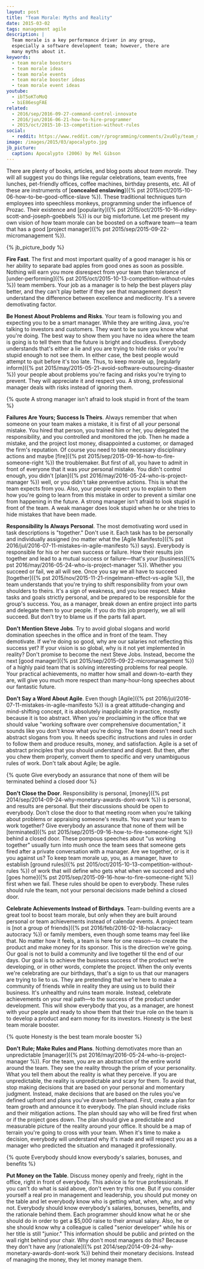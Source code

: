 ```yaml
---
layout: post
title: "Team Morale: Myths and Reality"
date: 2015-03-02
tags: management agile
description: |
  Team morale is a key performance driver in any group,
  especially a software development team; however, there are
  many myths about it.
keywords:
  - team morale boosters
  - team morale ideas
  - team morale events
  - team morale booster ideas
  - team morale event ideas
youtube:
  - ibT5oKToMoQ
  - biE86esgFAE
related:
  - 2016/sep/2016-09-27-command-control-innovate
  - 2016/jun/2016-06-21-how-to-hire-programmer
  - 2015/oct/2015-10-13-competition-without-rules
social:
  - reddit: https://www.reddit.com/r/programming/comments/2xu0ly/team_morale_myths_and_reality/
image: /images/2015/03/apocalypto.jpg
jb_picture:
  caption: Apocalypto (2006) by Mel Gibson
---
```


There are plenty of books, articles, and blog posts about _team morale_. They
will all suggest you do things like regular celebrations, team events,
free lunches, pet-friendly offices, coffee machines, birthday presents, etc.
All of these are instruments of
[**concealed enslaving**]({% pst 2015/oct/2015-10-06-how-to-be-good-office-slave %}).
These traditional techniques turn employees into
speechless monkeys, programming under the influence of Prozac. Their existence
and [popularity]({% pst 2015/oct/2015-10-16-ridley-scott-and-joseph-goebbels %})
is our big misfortune. Let me present my own
vision of how team morale can be boosted on a software team&mdash;a team that
has a good [project manager]({% pst 2015/sep/2015-09-22-micromanagement %}).

<!--more-->

{% jb_picture_body %}

**Fire Fast**.
The first and most important quality of a good manager is his or her
ability to separate bad apples from good ones as soon as possible.
Nothing will earn you more disrespect from your team than tolerance of
[under-performing]({% pst 2015/oct/2015-10-13-competition-without-rules %})
team members. Your job as a manager is to help the best players
play better, and they can't play better if they see that management
doesn't understand the difference between excellence and mediocrity. It's
a severe demotivating factor.

**Be Honest About Problems and Risks**.
Your team is following you and expecting you to be a smart manager. While they
are writing Java, you're talking to investors and customers. They want to
be sure you know what you're doing. The best way to show them
you have no idea where the team is going is to tell them that the future
is bright and cloudless. Everybody understands that's either a lie and you
are trying to hide risks or you're stupid enough to not see them. In either
case, the best people would attempt to quit before it's too late. Thus, to keep
morale up,
[regularly inform]({% pst 2015/may/2015-05-21-avoid-software-outsourcing-disaster %})
your people about problems you're facing and
risks you're trying to prevent. They will appreciate it and respect you.
A strong, professional manager deals with risks instead of ignoring them.

{% quote A strong manager isn't afraid to look stupid in front of the team %}

**Failures Are Yours; Success Is Theirs**.
Always remember that when someone on your team makes a mistake,
it is first of all _your_ personal mistake. You hired that person,
you trained him or her, you delegated the responsibility, and you
controlled and monitored the job. Then he made a mistake, and the project
lost money, disappointed a customer, or damaged the firm's reputation. Of course you need to
take necessary disciplinary actions and maybe
[fire]({% pst 2015/sep/2015-09-16-how-to-fire-someone-right %}) the troublemaker. But first of all,
you have to admit in front of everyone that it was _your_ personal mistake.
You didn't control enough, you didn't
[plan]({% pst 2016/may/2016-05-24-who-is-project-manager %})
well, or you didn't take preventive actions.
This is what the team expects from you. Also, your people expect
you to explain to them how you're going to learn from this mistake in order to prevent
a similar one from happening in the future. A strong manager isn't afraid to look
stupid in front of the team. A weak manager does look stupid when he or she
tries to hide mistakes that have been made.

**Responsibility Is Always Personal**.
The most demotivating word used in task descriptions is "together." Don't use it.
Each task has to be personally and individually assigned (no matter what the
[Agile Manifesto]({% pst 2016/jul/2016-07-11-mistakes-in-agile-manifesto %}) says).
Everybody is responsible for his or her own success or failure. How their results
join together and lead to a mutual success or failure&mdash;that's _your_
[business]({% pst 2016/may/2016-05-24-who-is-project-manager %}).
Whether you succeed or fail, we all will see. Once you say we all have to succeed
[together]({% pst 2015/nov/2015-11-21-ringelmann-effect-vs-agile %}),
the team understands that you're trying to shift responsibility from your own
shoulders to theirs. It's a sign of weakness, and you lose respect. Make
tasks and goals strictly personal, and be prepared to be responsible for
the group's success. You, as a manager, break down an entire project into
parts and delegate them to your people. If you do this job properly,
we all will succeed. But don't try to blame us if the parts fall apart.

**Don't Mention Steve Jobs**.
Try to avoid global slogans and world domination speeches in the office and
in front of the team. They demotivate. If we're doing so good, why are
our salaries not reflecting this success yet? If your vision is so global,
why is it not yet implemented in reality? Don't promise to become the next Steve Jobs.
Instead, become the next [good manager]({% pst 2015/sep/2015-09-22-micromanagement %})
of a highly paid team that is solving
interesting problems for real people. Your practical achievements, no matter
how small and down-to-earth they are, will give you much more respect than
many-hour-long speeches about our fantastic future.

**Don't Say a Word About Agile**.
Even though [Agile]({% pst 2016/jul/2016-07-11-mistakes-in-agile-manifesto %})
is a great attitude-changing and mind-shifting concept,
it is absolutely inapplicable in practice, mostly because it is too
abstract. When you're proclaiming in the office that we should value
"working software over comprehensive documentation," it sounds like
you don't know what you're doing. The team doesn't need such abstract
slogans from you. It needs specific instructions and rules in order
to follow them and produce results, money, and satisfaction. Agile is a set
of abstract principles that you should understand and digest. But then,
after you chew them properly, convert them to specific and
very unambiguous rules of work. Don't talk about Agile; be agile.

{% quote Give everybody an assurance that none of them will be terminated behind a closed door %}

**Don't Close the Door**.
Responsibility is personal,
[money]({% pst 2014/sep/2014-09-24-why-monetary-awards-dont-work %})
is personal, and results are personal. But
their discussions should be open to everybody. Don't close the door to that
meeting room when you're talking about problems or appraising someone's
results. You want your team to work together? Give everybody an assurance
that none of them will be
[terminated]({% pst 2015/sep/2015-09-16-how-to-fire-someone-right %}) behind a closed door. These pompous
speeches about "us working together" usually turn into mush once the team
sees that someone gets fired after a private conversation with a manager.
Are we together, or is it you against us? To keep team morale up, you, as a manager,
have to establish
[ground rules]({% pst 2015/oct/2015-10-13-competition-without-rules %})
of work that will define who gets what
when we succeed and who
[goes home]({% pst 2015/sep/2015-09-16-how-to-fire-someone-right %})
first when we fail. These rules should
be open to everybody. These rules should rule the team, not your personal
decisions made behind a closed door.

**Celebrate Achievements Instead of Birthdays**.
Team-building events are a great tool to boost team morale, but only when
they are built around personal or team achievements instead of calendar events.
A project team is
[not a group of friends]({% pst 2016/feb/2016-02-18-holacracy-autocracy %})
or family members, even though
some teams may feel like that. No matter how it feels, a team is here
for one reason&mdash;to create the product and make money for its sponsor.
This is the direction we're going. Our goal is not to build a community and
live together til the end of our days. Our goal is to achieve the business
success of the product we're developing, or in other words, complete the project.
When the only events we're celebrating are our birthdays, that's a sign to
us that our managers are trying to lie to us. They are pretending that we're
here to make a community of friends while in reality they are using us to
build their business. It's unhealthy and ruins team morale. Instead, celebrate
achievements on your real path&mdash;to the success of the product under
development. This will show everybody that you, as a manager, are honest with
your people and ready to show them that their true role on the team is
to develop a product and earn money for its investors. Honesty is the best
team morale booster.

{% quote Honesty is the best team morale booster %}

**Don't Rule; Make Rules and Plans**.
Nothing demotivates more than an unpredictable
[manager]({% pst 2016/may/2016-05-24-who-is-project-manager %}). For the team, you are
an abstraction of the entire world around the team. They see
the reality through the prism of your personality. What you tell them about
the reality is what they perceive. If you are unpredictable, the reality
is unpredictable and scary for them. To avoid that, stop making decisions that
are based on your personal and momentary judgment.
Instead, make decisions that are based on the rules you've defined upfront
and plans you've drawn beforehand. First, create a plan for team
growth and announce it to everybody. The plan should include risks and
their mitigation actions. The plan should say who will be fired
first when or if the project goes down. The plan should give a predictable
and measurable picture of the reality around your office. It should be a map
of terrain you're going to cross with your team. When it's time to make
a decision, everybody will understand why it's made and will respect you
as a manager who predicted the situation and managed it professionally.

{% quote Everybody should know everybody's salaries, bonuses, and benefits %}

**Put Money on the Table**.
Discuss money openly and freely, right in the office, right in front
of everybody. This advice is for true professionals. If you can't do what
is said above, don't even try this one. But if you consider yourself a real
pro in management and leadership, you should put money on the table and
let everybody know who is getting what, when, why, and why not. Everybody
should know everybody's salaries, bonuses, benefits, and the rationale behind them.
Each programmer should know what he or she should do in order to get
a $5,000 raise to their annual salary. Also, he or she should know why a
colleague is called "senior developer" while his or her title is still "junior."
This information should be public and printed on the wall right behind
your chair. Why don't most managers do this? Because they don't have any
[rationale]({% pst 2014/sep/2014-09-24-why-monetary-awards-dont-work %})
behind their monetary decisions. Instead of managing the money,
they let money manage them.

